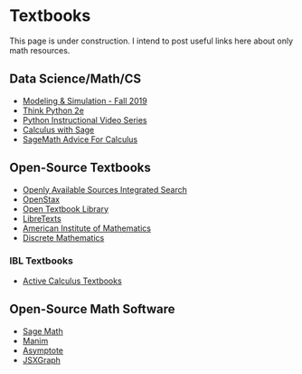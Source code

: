 # Textbooks

This page is under construction. I intend to post useful links here about only math resources.

## Data Science/Math/CS

- [Modeling & Simulation - Fall 2019](https://canvas.instructure.com/courses/1675202)
- [Think Python 2e](https://greenteapress.com/wp/think-python-2e/)
- [Python Instructional Video Series](https://mlc.tamu.edu/Supplemental-Material/Python-mini-course)
- [Calculus with Sage](http://matrix.skku.ac.kr/Cal-Book/)
- [SageMath Advice For Calculus](http://users.rowan.edu/~nguyen/sage/SageMathAdviceforCalculus.pdf)

## Open-Source Textbooks

<!-- - [linear algebra resources] -->

- [Openly Available Sources Integrated Search]
- [OpenStax]
- [Open Textbook Library]
- [LibreTexts]
- [American Institute of Mathematics]
- [Discrete Mathematics](http://discrete.openmathbooks.org/dmoi3.html)

### IBL Textbooks

- [Active Calculus Textbooks]

[linear algebra resources]: https://docs.google.com/document/d/1AB2bgfwh9u678Cf_7rl09CwnXBtO_8ELbj0UwJ0byMo/edit#
[openly available sources integrated search]: https://oasis.geneseo.edu/index.php
[openstax]: https://openstax.org/
[open textbook library]: https://open.umn.edu/opentextbooks/
[american institute of mathematics]: https://aimath.org/textbooks/approved-textbooks/
[active calculus textbooks]: https://activecalculus.org/
[libretexts]: https://libretexts.org/

## Open-Source Math Software

- [Sage Math]
- [Manim]
- [Asymptote]
- [JSXGraph]

[sage math]: https://www.sagemath.org/
[manim]: https://github.com/ManimCommunity/manim#readme
[asymptote]: https://asymptote.sourceforge.io/
[jsxgraph]: https://ipesek.github.io/jsxgraphbook/1_introduction.html
